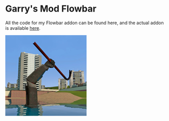 # Garry's Mod Flowbar
All the code for my Flowbar addon can be found here, and the actual addon is available [here](http://steamcommunity.com/sharedfiles/filedetails/?id=1175794807).

<img src="ICON.jpg?raw=true" width="256">
